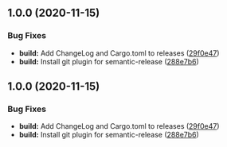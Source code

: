 ## 1.0.0 (2020-11-15)


### Bug Fixes

* **build:** Add ChangeLog and Cargo.toml to releases ([29f0e47](https://github.com/mattburgess/webmencoder/commit/29f0e47ab3f131941b0598e788fca84e0c125071))
* **build:** Install git plugin for semantic-release ([288e7b6](https://github.com/mattburgess/webmencoder/commit/288e7b6b3bd20520a7c11f8777fea4d7f6b3c3e2))

## 1.0.0 (2020-11-15)


### Bug Fixes

* **build:** Add ChangeLog and Cargo.toml to releases ([29f0e47](https://github.com/mattburgess/webmencoder/commit/29f0e47ab3f131941b0598e788fca84e0c125071))
* **build:** Install git plugin for semantic-release ([288e7b6](https://github.com/mattburgess/webmencoder/commit/288e7b6b3bd20520a7c11f8777fea4d7f6b3c3e2))
